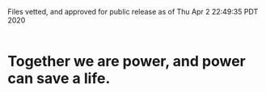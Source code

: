 Files vetted, and approved for public release as of Thu Apr  2 22:49:35 PDT 2020<br><br><h1>Together we are power, and power can save a life.</h1>
